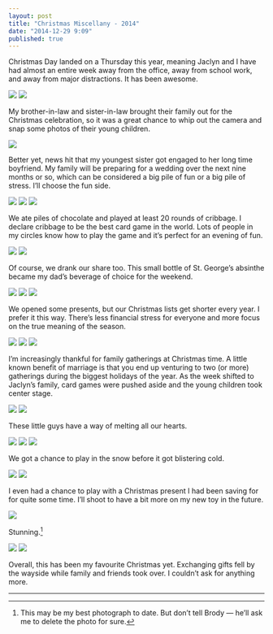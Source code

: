 ```yaml
---
layout: post
title: "Christmas Miscellany - 2014"
date: "2014-12-29 9:09"
published: true
---
```


Christmas Day landed on a Thursday this year, meaning Jaclyn and I have had almost an entire week away from the office, away from school work, and away from major distractions. It has been awesome.

_![](http://thenewsprint.s3.amazonaws.com/media/2014/12/PC271759.jpg)_
_![](http://thenewsprint.s3.amazonaws.com/media/2014/12/PC261617.jpg)_

My brother-in-law and sister-in-law brought their family out for the Christmas celebration, so it was a great chance to whip out the camera and snap some photos of their young children. 

![](http://thenewsprint.s3.amazonaws.com/media/2014/12/PC241494.jpg)

Better yet, news hit that my youngest sister got engaged to her long time boyfriend. My family will be preparing for a wedding over the next nine months or so, which can be considered a big pile of fun or a big pile of stress. I’ll choose the fun side.

![](http://thenewsprint.s3.amazonaws.com/media/2014/12/PC261632.jpg)
![](http://thenewsprint.s3.amazonaws.com/media/2014/12/PC241572.jpg)
![](http://thenewsprint.s3.amazonaws.com/media/2014/12/PC241574.jpg)

We ate piles of chocolate and played at least 20 rounds of cribbage. I declare cribbage to be the best card game in the world. Lots of people in my circles know how to play the game and it’s perfect for an evening of fun.

![](http://thenewsprint.s3.amazonaws.com/media/2014/12/PC241512.jpg)
![](http://thenewsprint.s3.amazonaws.com/media/2014/12/PC241506.jpg)

Of course, we drank our share too. This small bottle of St. George’s absinthe became my dad’s beverage of choice for the weekend.

![](http://thenewsprint.s3.amazonaws.com/media/2014/12/PC241552.jpg)
![](http://thenewsprint.s3.amazonaws.com/media/2014/12/PC241544.jpg)
![](http://thenewsprint.s3.amazonaws.com/media/2014/12/PC241532.jpg)

We opened some presents, but our Christmas lists get shorter every year. I prefer it this way. There’s less financial stress for everyone and more focus on the true meaning of the season.

![](http://thenewsprint.s3.amazonaws.com/media/2014/12/PC241450.jpg)
![](http://thenewsprint.s3.amazonaws.com/media/2014/12/PC241488.jpg)
![](http://thenewsprint.s3.amazonaws.com/media/2014/12/PC251592.jpg)

I’m increasingly thankful for family gatherings at Christmas time. A little known benefit of marriage is that you end up venturing to two (or more) gatherings during the biggest holidays of the year. As the week shifted to Jaclyn’s family, card games were pushed aside and the young children took center stage.

![](http://thenewsprint.s3.amazonaws.com/media/2014/12/PC251605.jpg)
_![](http://thenewsprint.s3.amazonaws.com/media/2014/12/PC271786.jpg)_

These little guys have a way of melting all our hearts.

![](http://thenewsprint.s3.amazonaws.com/media/2014/12/PC271717.jpg)
![](http://thenewsprint.s3.amazonaws.com/media/2014/12/PC271763.jpg)
![](http://thenewsprint.s3.amazonaws.com/media/2014/12/PC271839.jpg)

We got a chance to play in the snow before it got blistering cold. 

![](http://thenewsprint.s3.amazonaws.com/media/2014/12/PC271735.jpg)
![](http://thenewsprint.s3.amazonaws.com/media/2014/12/PC271743.jpg)

I even had a chance to play with a Christmas present I had been saving for for quite some time. I’ll shoot to have a bit more on my new toy in the future.

_![](http://thenewsprint.s3.amazonaws.com/media/2014/12/PC271706.jpg)_

Stunning.[^1]

_![](http://thenewsprint.s3.amazonaws.com/media/2014/12/PC271721.jpg)_
_![](http://thenewsprint.s3.amazonaws.com/media/2014/12/PC251589.jpg)_

Overall, this has been my favourite Christmas yet. Exchanging gifts fell by the wayside while family and friends took over. I couldn’t ask for anything more. 

---

[^1]: This may be my best photograph to date. But don’t tell Brody — he’ll ask me to delete the photo for sure.